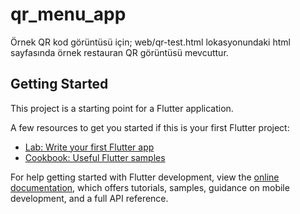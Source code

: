 # qr_menu_app
Örnek QR kod görüntüsü için;
web/qr-test.html lokasyonundaki html sayfasında örnek restauran QR görüntüsü mevcuttur.
 

## Getting Started

This project is a starting point for a Flutter application.

A few resources to get you started if this is your first Flutter project:

- [Lab: Write your first Flutter app](https://docs.flutter.dev/get-started/codelab)
- [Cookbook: Useful Flutter samples](https://docs.flutter.dev/cookbook)

For help getting started with Flutter development, view the
[online documentation](https://docs.flutter.dev/), which offers tutorials,
samples, guidance on mobile development, and a full API reference.
